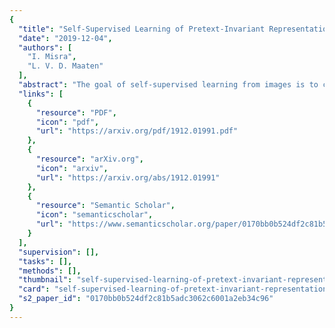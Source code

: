 ```yaml
---
{
  "title": "Self-Supervised Learning of Pretext-Invariant Representations",
  "date": "2019-12-04",
  "authors": [
    "I. Misra",
    "L. V. D. Maaten"
  ],
  "abstract": "The goal of self-supervised learning from images is to construct image representations that are semantically meaningful via pretext tasks that do not require semantic annotations. Many pretext tasks lead to representations that are covariant with image transformations. We argue that, instead, semantic representations ought to be invariant under such transformations. Specifically, we develop Pretext-Invariant Representation Learning (PIRL, pronounced as `pearl') that learns invariant representations based on pretext tasks. We use PIRL with a commonly used pretext task that involves solving jigsaw puzzles. We find that PIRL substantially improves the semantic quality of the learned image representations. Our approach sets a new state-of-the-art in self-supervised learning from images on several popular benchmarks for self-supervised learning. Despite being unsupervised, PIRL outperforms supervised pre-training in learning image representations for object detection. Altogether, our results demonstrate the potential of self-supervised representations with good invariance properties.",
  "links": [
    {
      "resource": "PDF",
      "icon": "pdf",
      "url": "https://arxiv.org/pdf/1912.01991.pdf"
    },
    {
      "resource": "arXiv.org",
      "icon": "arxiv",
      "url": "https://arxiv.org/abs/1912.01991"
    },
    {
      "resource": "Semantic Scholar",
      "icon": "semanticscholar",
      "url": "https://www.semanticscholar.org/paper/0170bb0b524df2c81b5adc3062c6001a2eb34c96"
    }
  ],
  "supervision": [],
  "tasks": [],
  "methods": [],
  "thumbnail": "self-supervised-learning-of-pretext-invariant-representations-thumb.jpg",
  "card": "self-supervised-learning-of-pretext-invariant-representations-card.jpg",
  "s2_paper_id": "0170bb0b524df2c81b5adc3062c6001a2eb34c96"
}
---
```


